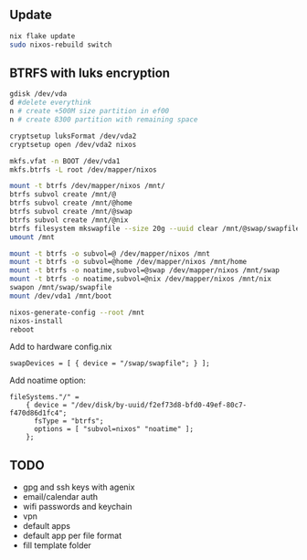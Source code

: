 ## Update

```bash
nix flake update
sudo nixos-rebuild switch
```

## BTRFS with luks encryption

```bash
gdisk /dev/vda
d #delete everythink
n # create +500M size partition in ef00
n # create 8300 partition with remaining space

cryptsetup luksFormat /dev/vda2
cryptsetup open /dev/vda2 nixos

mkfs.vfat -n BOOT /dev/vda1
mkfs.btrfs -L root /dev/mapper/nixos

mount -t btrfs /dev/mapper/nixos /mnt/
btrfs subvol create /mnt/@
btrfs subvol create /mnt/@home
btrfs subvol create /mnt/@swap
btrfs subvol create /mnt/@nix
btrfs filesystem mkswapfile --size 20g --uuid clear /mnt/@swap/swapfile
umount /mnt

mount -t btrfs -o subvol=@ /dev/mapper/nixos /mnt
mount -t btrfs -o subvol=@home /dev/mapper/nixos /mnt/home
mount -t btrfs -o noatime,subvol=@swap /dev/mapper/nixos /mnt/swap
mount -t btrfs -o noatime,subvol=@nix /dev/mapper/nixos /mnt/nix
swapon /mnt/swap/swapfile
mount /dev/vda1 /mnt/boot

nixos-generate-config --root /mnt
nixos-install
reboot
```

Add to hardware config.nix
```
swapDevices = [ { device = "/swap/swapfile"; } ];
```

Add noatime option:
```
fileSystems."/" =
    { device = "/dev/disk/by-uuid/f2ef73d8-bfd0-49ef-80c7-f470d86d1fc4";
      fsType = "btrfs";
      options = [ "subvol=nixos" "noatime" ];
    };
```

## TODO

- gpg and ssh keys with agenix
- email/calendar auth
- wifi passwords and keychain
- vpn
- default apps
- default app per file format
- fill template folder 